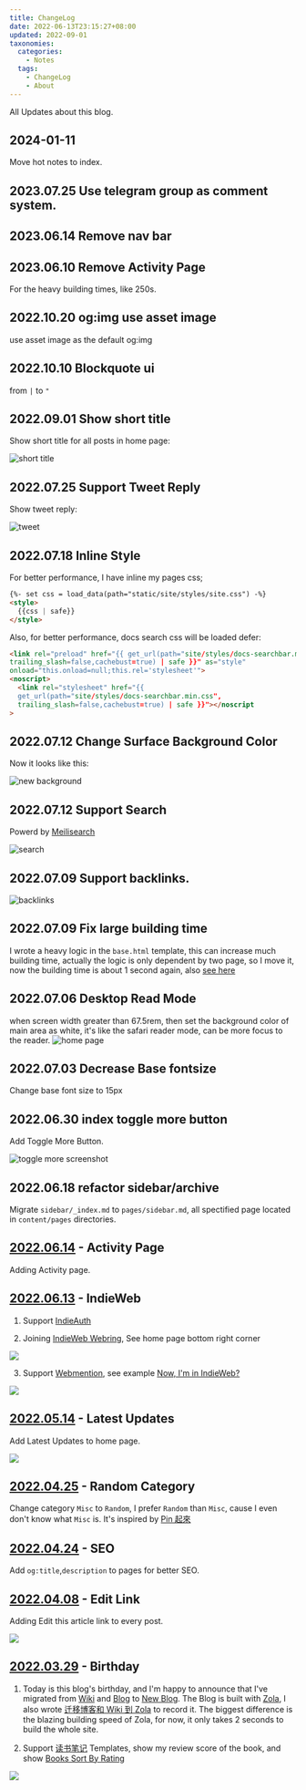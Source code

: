 ```yaml
---
title: ChangeLog
date: 2022-06-13T23:15:27+08:00
updated: 2022-09-01
taxonomies:
  categories:
    - Notes
  tags:
    - ChangeLog
    - About
---
```


All Updates about this blog.

<!-- more -->

## 2024-01-11

Move hot notes to index.

## 2023.07.25 Use telegram group as comment system.

## 2023.06.14 Remove nav bar

## 2023.06.10 Remove Activity Page

For the heavy building times, like 250s.

## 2022.10.20 og:img use asset image

use asset image as the default og:img

## 2022.10.10 Blockquote ui

from `|` to `"`

## 2022.09.01 Show short title

Show short title for all posts in home page:

![short title](./show-short-title.png)

## 2022.07.25 Support Tweet Reply

Show tweet reply:

![tweet](./tweet-reply.png)

## 2022.07.18 Inline Style

For better performance, I have inline my pages css;

```html
{%- set css = load_data(path="static/site/styles/site.css") -%}
<style>
  {{css | safe}}
</style>
```

Also, for better performance, docs search css will be loaded defer:

```html
<link rel="preload" href="{{ get_url(path="site/styles/docs-searchbar.min.css",
trailing_slash=false,cachebust=true) | safe }}" as="style"
onload="this.onload=null;this.rel='stylesheet'">
<noscript>
  <link rel="stylesheet" href="{{
  get_url(path="site/styles/docs-searchbar.min.css",
  trailing_slash=false,cachebust=true) | safe }}"></noscript
>
```

## 2022.07.12 Change Surface Background Color

Now it looks like this:

![new background](./new-backgroup-color-2022-07-12.png)

## 2022.07.12 Support Search

Powerd by [Meilisearch](https://github.com/meilisearch/meilisearch)

![search](./search-prerview.png)

## 2022.07.09 Support backlinks.

![backlinks](./backlinks.png)

## 2022.07.09 Fix large building time

I wrote a heavy logic in the `base.html` template, this can increase much
building time, actually the logic is only dependent by two page, so I move it,
now the building time is about 1 second again, also
[see here](https://github.com/getzola/zola/issues/1902#issuecomment-1178845667)

## 2022.07.06 Desktop Read Mode

when screen width greater than 67.5rem, then set the background color of main
area as white, it's like the safari reader mode, can be more focus to the
reader. ![home page](./2022-07-06-home-page-screen-shot.png)

## 2022.07.03 Decrease Base fontsize

Change base font size to 15px

## 2022.06.30 index toggle more button

Add Toggle More Button.

![toggle more screenshot](./toggle-more.png)

## 2022.06.18 refactor sidebar/archive

Migrate `sidebar/_index.md` to `pages/sidebar.md`, all spectified page located
in `content/pages` directories.

## [2022.06.14](https://github.com/theowenyoung/blog/commit/7a87eb29b6e3eaafdae14488a8f42de817073f3f) - Activity Page

Adding Activity page.

## [2022.06.13](https://github.com/theowenyoung/blog/commit/c20bb4c97540e91ed2f555800d36ebbe05379155) - IndieWeb

1. Support [IndieAuth](https://indieauth.net/)

2. Joining [IndieWeb Webring](https://xn--sr8hvo.ws/), See home page bottom
   right corner

![](./indiewebring.jpg)

3. Support [Webmention](https://indieweb.org/Webmention), see example
   [Now, I'm in IndieWeb?](@/blog/indieweb.en.md)

![](./webmention-response.jpg)

## [2022.05.14](https://github.com/theowenyoung/blog/commit/cb7e8ec8cc115a35948906c2c91679826e561c79) - Latest Updates

Add Latest Updates to home page.

![](./recently-updated.jpg)

## [2022.04.25](https://github.com/theowenyoung/blog/commit/ebe57d4b3717c5052ea3319e8e1f04e9d7b80153) - Random Category

Change category `Misc` to `Random`, I prefer `Random` than `Misc`, cause I even
don't know what `Misc` is. It's inspired by
[Pin 起來](https://pinchlime.com/categories/random/)

## [2022.04.24](https://github.com/theowenyoung/blog/commit/cfc2b4dc4c96c1e16e8f4a257da2d30b254f8afc) - SEO

Add `og:title`,`description` to pages for better SEO.

## [2022.04.08](https://github.com/theowenyoung/blog/commit/06f1d35a7a5a8e4c97d4189cf3204b4b7c4bdea2) - Edit Link

Adding Edit this article link to every post.

![](./edit-link.jpg)

## [2022.03.29](https://github.com/theowenyoung/blog/commit/0f8244f2e8a8799ce6b6cbd82914db734af33f30) - Birthday

1. Today is this blog's birthday, and I'm happy to announce that I've migrated
   from [Wiki](https://wiki.owenyoung.com/) and
   [Blog](https://blog.owenyoung.com/) to
   [New Blog](https://www.owenyoung.com/). The Blog is built with
   [Zola](https://www.getzola.org/), I also wrote
   [迁移博客和 Wiki 到 Zola](@/blog/migrate-to-zola/index.md) to record it. The
   biggest difference is the blazing building speed of Zola, for now, it only
   takes 2 seconds to build the whole site.

2. Support [读书笔记](@/blog/books/_index.md) Templates, show my review score
   of the book, and show [Books Sort By Rating](@/pages/books.md)

![](./books-template.jpg)
